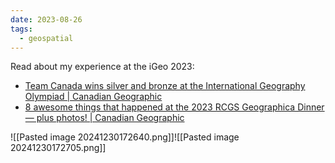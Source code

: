 ```yaml
---
date: 2023-08-26
tags:
  - geospatial
---
```



Read about my experience at the iGeo 2023:
- [Team Canada wins silver and bronze at the International Geography Olympiad | Canadian Geographic](https://canadiangeographic.ca/articles/team-canada-wins-silver-and-bronze-at-the-international-geography-olympiad/)
- [8 awesome things that happened at the 2023 RCGS Geographica Dinner — plus photos! | Canadian Geographic](https://canadiangeographic.ca/articles/8-awesome-things-that-happened-at-the-2023-rcgs-geographica-dinner-plus-photos/)

![[Pasted image 20241230172640.png]]![[Pasted image 20241230172705.png]]